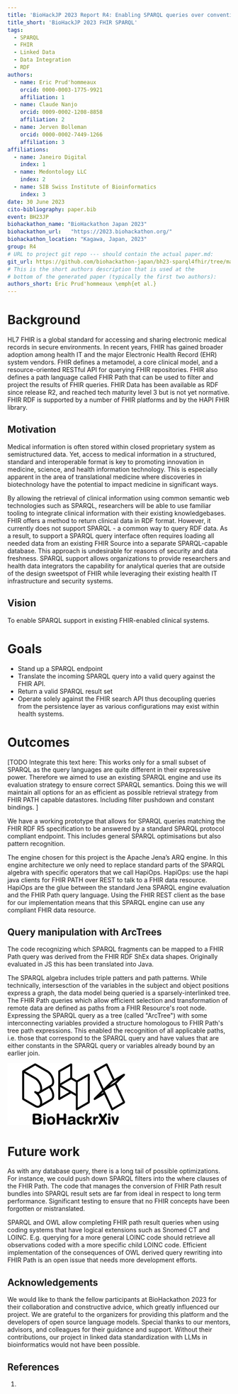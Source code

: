 ```yaml
---
title: 'BioHackJP 2023 Report R4: Enabling SPARQL queries over conventional medical records'
title_short: 'BioHackJP 2023 FHIR SPARQL'
tags:
  - SPARQL
  - FHIR
  - Linked Data
  - Data Integration
  - RDF
authors:
  - name: Eric Prud'hommeaux
    orcid: 0000-0003-1775-9921
    affiliation: 1
  - name: Claude Nanjo
    orcid: 0009-0002-1208-8858
    affiliation: 2
  - name: Jerven Bolleman
    orcid: 0000-0002-7449-1266
    affiliation: 3
affiliations:
  - name: Janeiro Digital
    index: 1
  - name: Medontology LLC
    index: 2
  - name: SIB Swiss Institute of Bioinformatics
    index: 3
date: 30 June 2023
cito-bibliography: paper.bib
event: BH23JP
biohackathon_name: "BioHackathon Japan 2023"
biohackathon_url:   "https://2023.biohackathon.org/"
biohackathon_location: "Kagawa, Japan, 2023"
group: R4
# URL to project git repo --- should contain the actual paper.md:
git_url: https://github.com/biohackathon-japan/bh23-sparql4fhir/tree/main/paper
# This is the short authors description that is used at the
# bottom of the generated paper (typically the first two authors):
authors_short: Eric Prud'hommeaux \emph{et al.}
---
```


# Background

HL7 FHIR is a global standard for accessing and sharing electronic medical records in secure environments. In recent years, FHIR has gained broader adoption among health IT and the major Electronic Health Record (EHR) system vendors. FHIR defines a metamodel, a core clinical model, and a resource-oriented RESTful API for querying FHIR repositories. FHIR also defines a path language called FHIR Path that can be used to filter and project the results of FHIR queries. FHIR Data has been available as RDF since release R2, and reached tech maturity level 3 but is not yet normative. FHIR RDF is supported by a number of FHIR platforms and by the HAPI FHIR library.

## Motivation

Medical information is often stored within closed proprietary system as semistructured data. Yet, access to medical information in a structured, standard and interoperable format is key to promoting innovation in medicine, science, and health information technology. This is especially apparent in the area of translational medicine where discoveries in biotechnology have the potential to impact medicine in significant ways. 

By allowing the retrieval of clinical information using common semantic web technologies such as SPARQL, researchers will be able to use familiar tooling to integrate clinical information with their existing knowledgebases. FHIR offers a method to return clinical data in RDF format. However, it currently does not support SPARQL - a common way to query RDF data. As a result, to support a SPARQL query interface often requires loading all needed data from an existing FHIR Source into a separate SPARQL-capable database. This approach is undesirable for reasons of security and data freshness. SPARQL support allows organizations to provide researchers and health data integrators the capability for analytical queries that are outside of the design sweetspot of FHIR while leveraging their existing health IT infrastructure and security systems. 

## Vision

To enable SPARQL support in existing FHIR-enabled clinical systems. 

# Goals

* Stand up a SPARQL endpoint
* Translate the incoming SPARQL query into a valid query against the FHIR API. 
* Return a valid SPARQL result set
* Operate solely against the FHIR search API thus decoupling queries from the persistence layer as various configurations may exist within health systems.

# Outcomes

[TODO Integrate this text here: This works only for a small subset of SPARQL as the query languages are quite different in their expressive power. Therefore we aimed to use an existing SPARQL engine and use its evaluation strategy to ensure correct SPARQL semantics. Doing this we will maintain all options for an as efficient as possible retrieval strategy from FHIR PATH capable datastores. Including filter pushdown and constant bindings.  ]

We have a working prototype that allows for SPARQL queries matching the FHIR RDF R5 specification to be answered by a standard SPARQL protocol compliant endpoint. This includes general SPARQL optimisations but also pattern recognition. 

The engine chosen for this project is the Apache Jena’s ARQ engine. In this engine architecture we only need to replace standard parts of the SPARQL algebra with specific operators that we call HapiOps. HapiOps: use the hapi java clients for FHIR PATH over REST to talk to a FHIR data resource. HapiOps are the glue between the standard Jena SPARQL engine evaluation and the FHIR Path query language. Using the FHIR REST client as the base for our implementation means that this SPARQL engine can use any compliant FHIR data resource.

## Query manipulation with ArcTrees

The code recognizing which SPARQL fragments can be mapped to a FHIR Path query was derived from the FHIR RDF ShEx data shapes. Originally evaluated in JS this has been translated into Java.

The SPARQL algebra includes triple patters and path patterns. While technically, intersesction of the variables in the subject and object positions express a graph, the data model being queried is a sparsely-interlinked tree. The FHIR Path queries which allow efficient selection and transformation of remote data are defined as paths from a FHIR Resource's root node. Expressing the SPARQL query as a tree (called "ArcTree") with some interconnecting variables provided a structure homologous to FHIR Path's tree path expressions. This enabled the recognition of all applicable paths, i.e. those that correspond to the SPARQL query and have values that are either constants in the SPARQL query or variables already bound by an earlier join.

![Caption for BioHackrXiv logo figure](./biohackrxiv.png)

# Future work

As with any database query, there is a long tail of possible optimizations. For instance, we could push down SPARQL filters into the where clauses of the FHIR Path. The code that manages the conversion of FHIR Path result bundles into SPARQL result sets are far from ideal in respect to long term performance. Significant testing to ensure that no FHIR concepts have been forgotten or mistranslated. 

SPARQL and OWL allow completing FHIR path result queries when using coding systems that have logical extensions such as Snomed CT and LOINC. E.g. querying for a more general LOINC code should retrieve all observations coded with a more specific child LOINC code. Efficient implementation of the consequences of OWL derived query rewriting into FHIR Path is an open issue that needs more development efforts.

## Acknowledgements

We would like to thank the fellow participants at BioHackathon 2023 for their collaboration and constructive advice, which greatly influenced our project. We are grateful to the organizers for providing this platform and the developers of open source language models. Special thanks to our mentors, advisors, and colleagues for their guidance and support. Without their contributions, our project in linked data standardization with LLMs in bioinformatics would not have been possible.

## References

1.

